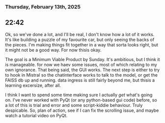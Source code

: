 ### Thursday, February 13th, 2025
## 22:42
Ok, so we've done a lot, and I'll be real, I don't know how a lot of it works. It's like building a puzzle of my favourite car, but only seeing the backs of the pieces. I'm making things fit together in a way that sorta looks right, but it might not be a good way. For now thisis okay.

The goal is a Minimum Viable Product by Sunday. It's ambitious, but I think it is manageable. for now we haev some issues, most of which relating to my own ignorance. That being said, the GUI works. The next step is either to try to hook in Mistral so the chatinterface works to talk to the model, or get the FAISS db up and running. data ingress is still fairly beyond me, but thisis a learning excersize, after all.

I think I want to spend some time making sure I actually *get* what's going on. I've never worked with PyQt (or any python-based gui code) before, so a lot of this is trial and error and some script-kiddie behaviour. Truly despicable. So, plan of action, see if I can fix the scrolling issue, and maybe watch a tutorial video on PyQt.